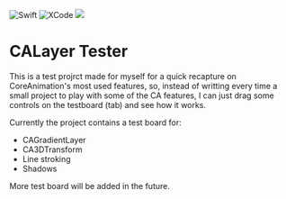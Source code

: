 ![Swift](https://img.shields.io/badge/Swift-5.3-orange)
![XCode](https://img.shields.io/badge/XCode-14-green)
![](https://img.shields.io/badge/Platform-iOS14-green)

# CALayer Tester
This is a test projrct made for myself for a quick recapture on CoreAnimation's most used features, so, instead of writting every time a small project to play with some of the CA features, I can just drag some controls on the testboard (tab) and see how it works.

Currently the project contains a test board for:
- CAGradientLayer
- CA3DTransform 
- Line stroking
- Shadows

More test board will be added in the future.

